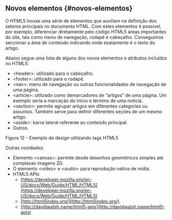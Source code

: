 ## Novos elementos {#novos-elementos}

O HTML5 trouxe uma série de elementos que auxiliam na definição dos setores principais no documento HTML. Com estes elementos é possível, por exemplo, diferenciar diretamente pelo código HTML5 áreas importantes do site, tais como menu de navegação, rodapé e cabeçalho. Conseguimos seccionar a área de conteúdo indicando onde exatamente é o texto do artigo.

Abaixo segue uma lista de alguns dos novos elementos e atributos incluídos no HTML5:

*   &lt;header&gt;: utilizado para o cabeçalho.
*   &lt;footer&gt;: utilizado para o rodapé.
*   &lt;nav&gt;: menu de navegação ou outras funcionalidades de navegação de uma página.
*   &lt;article&gt;: utilizado como demarcadores de “artigos” de uma página. Um exemplo seria a marcação do início e término de uma notícia.
*   &lt;section&gt;: permite agrupar artigos em diferentes categorias ou assuntos. Também serve para definir diferentes seções de um mesmo artigo.
*   &lt;aside&gt;: barra lateral referente ao conteúdo principal.
*   Outros.

Figura 12 - Exemplo de design utilizando tags HTML5

Outras novidades:

*   Elemento &lt;canvas&gt;: permite desde desenhos geométricos simples até complexas imagens 2D.
*   O elemento &lt;video&gt; e &lt;audio&gt; para reprodução nativa de mídia.
*   HTML5 APIs
    *   [https://developer.mozilla.org/en-US/docs/Web/Guide/HTML/HTML5](https://developer.mozilla.org/en-US/docs/Web/Guide/HTML/HTML5)
    *   [http://html5index.org/](http://html5index.org/)
    *   [http://davidwalsh.name/html5-apis](http://davidwalsh.name/html5-apis)